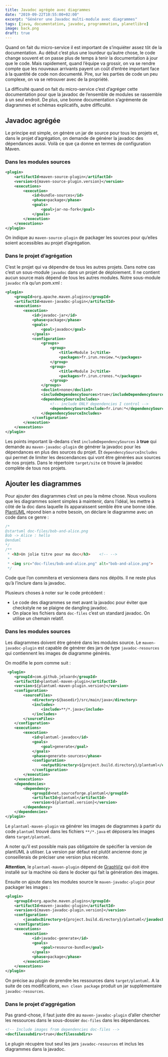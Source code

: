 ```yaml
---
title: Javadoc agrégée avec diagrammes
date: "2019-09-22T10:55:00+02:00"
excerpt: "Générer une Javadoc multi-module avec diagrammes"
tags: [java, documentation, javadoc, programmation, planetlibre]
image: back.png
draft: true
---
```


Quand on fait du micro-service il est important de s’inquiéter assez tôt de la documentation. Au début c’est plus une lourdeur qu’autre chose, le code change souvent et on passe plus de temps à tenir la documentation à jour que le code. Mais rapidement, quand l’équipe va grossir, on va se rendre compte que les nouveaux arrivants payent un coût d’entrée important face à la quantité de code non documenté. Pire, sur les parties de code un peu complexe, on va se retrouver avec de la propriété.

La difficulté quand on fait du micro-service c’est d’agréger cette documentation pour que la javadoc de l’ensemble de modules se rassemble à un seul endroit. De plus, une bonne documentation s’agrémente de diagrammes et schémas explicatifs, autre difficulté. 

## Javadoc agrégée

Le principe est simple, on génère un jar de source pour tous les projets et, dans le projet d’agrégation, on demande de générer la javadoc des dépendances aussi. Voilà ce que ça donne en termes de configuration Maven.

### Dans les modules sources

```xml
<plugin>
    <artifactId>maven-source-plugin</artifactId>
    <version>${maven-source-plugin.version}</version>
    <executions>
        <execution>
            <id>bundle-sources</id>
            <phase>package</phase>
            <goals>
                <goal>jar-no-fork</goal>
            </goals>
        </execution>
    </executions>
</plugin>

```

On indique au `maven-source-plugin` de packager les sources pour qu’elles soient accessibles au projet d’agrégation.

### Dans le projet d’agrégation

C’est le projet qui va dépendre de tous les autres projets. Dans notre cas c’est un sous-module `javadoc` dans un projet de déploiement. Il ne contient aucun source mais dépend de tous les autres modules. Notre sous-module `javadoc` n’a qu’un pom.xml :

```xml
<plugin>
    <groupId>org.apache.maven.plugins</groupId>
    <artifactId>maven-javadoc-plugin</artifactId>
    <executions>
        <execution>
            <id>javadoc-jar</id>
            <phase>package</phase>
            <goals>
                <goal>javadoc</goal>
            </goals>
            <configuration>
                <groups>
                    <group>
                        <title>Module 1</title>
                        <packages>fr.irun.review.*</packages>
                    </group>
                    <group>
                        <title>Module 2</title>
                        <packages>fr.irun.cronos.*</packages>
                    </group>
                </groups>
                <doclint>none</doclint>
                <includeDependencySources>true</includeDependencySources>
                <dependencySourceIncludes>
                    <!-- include ONLY dependencies I control -->
                    <dependencySourceInclude>fr.irun:*</dependencySourceInclude>
                </dependencySourceIncludes>
            </configuration>
        </execution>
    </executions>
</plugin>
```

Les points important là-dedans c’est `includeDependencySources` à **true** qui demande au `maven-javadoc-plugin` de générer la javadoc pour les dépendances en plus des sources du projet. Et `dependencySourceIncludes` qui permet de limiter les descendances qui vont être générées aux sources de nos projets. Dans le répertoire `target/site` ce trouve la javadoc complète de tous nos projets.

## Ajouter les diagrammes

Pour ajouter des diagrammes c’est un peu la même chose. Nous voulions que les diagrammes soient simples à maintenir, dans l’idéal, les mettre à côté de la doc dans laquelle ils apparaissent semble être une bonne idée. [PlantUML](http://plantuml.com/fr/) répond bien a notre besoin, on déclare le diagramme avec un code dans ce genre :

```java
/*
@startuml doc-files/bob-and-alice.png
Bob -> Alice : hello
@enduml
*/
/**
 * <h3>Un jolie titre pour ma doc</h3>    <!-- -->
 *
 * <img src="doc-files/bob-and-alice.png" alt="bob-and-alice.png">
 */
```

Code que l’on commitera et versionnera dans nos dépôts. Il ne reste plus qu’à l’inclure dans la javadoc.

Plusieurs choses à noter sur le code précédent :

* Le code des diagrammes se met avant la javadoc pour éviter que checkstyle ne se plaigne de dangling javadoc.
* On place les fichiers dans `doc-files` c’est un standard javadoc. On utilise un chemain relatif.

### Dans les modules sources

Les diagrammes doivent être généré dans les modules source. Le `maven-javadoc-plugin` est capable de générer des jars de type `javadoc-resources` qui contiennent les images de diagramme générés.

On modifie le pom comme suit :

```xml
 <plugin>
    <groupId>com.github.jeluard</groupId>
    <artifactId>plantuml-maven-plugin</artifactId>
    <version>${plantuml-maven-plugin.version}</version>
    <configuration>
        <sourceFiles>
            <directory>${basedir}/src/main/java</directory>
            <includes>
                <include>**/*.java</include>
            </includes>
        </sourceFiles>
    </configuration>
    <executions>
        <execution>
            <id>plantuml-javadoc</id>
            <goals>
                <goal>generate</goal>
            </goals>
            <phase>generate-sources</phase>
            <configuration>
                <outputDirectory>${project.build.directory}/plantuml</outputDirectory>
            </configuration>
        </execution>
    </executions>
    <dependencies>
        <dependency>
            <groupId>net.sourceforge.plantuml</groupId>
            <artifactId>plantuml</artifactId>
            <version>${plantuml.version}</version>
        </dependency>
    </dependencies>
</plugin>
```

Le `plantuml-maven-plugin` va générer les images de diagrammes à partir du code  `plantuml` trouvé dans les fichiers `**/*.java` et déposera les images dans `target/plantuml`. 

A noter qu’il est possible mais pas obligatoire de spécifier la version de plantUML à utiliser. La version par défaut est plutôt ancienne donc je conseillerais de préciser une version plus récente.

**Attention**, le `plantuml-maven-plugin` dépend de [GraphViz](https://www.graphviz.org/) qui doit être installé sur la machine où dans le docker qui fait la génération des images.

Ensuite on ajoute dans les modules source le `maven-javadoc-plugin` pour packager les images :

```xml
<plugin>
    <groupId>org.apache.maven.plugins</groupId>
    <artifactId>maven-javadoc-plugin</artifactId>
    <version>${maven-javadoc-plugin.version}</version>
    <configuration>
        <javadocDirectory>${project.build.directory}/plantuml</javadocDirectory>
    </configuration>
    <executions>
        <execution>
            <id>javadoc-generate</id>
            <goals>
                <goal>resource-bundle</goal>
            </goals>
            <phase>package</phase>
        </execution>
    </executions>
</plugin>
```

On précise au plugin de prendre les ressources dans `target/plantuml`. A la suite de ces modifications, `mvn clean package` produit un jar supplémentaire `javadoc-resources`.

### Dans le projet d’aggrégation

Pas grand-chose, il faut juste dire au `maven-javadoc-plugin` d’aller chercher les ressources dans le sous-dossier `doc-files` dans les dépendances.

```xml
<!-- Include images from dependencies doc-files -->
<docfilessubdirs>true</docfilessubdirs>
```
Le plugin récupère tout seul les jars `javadoc-resources` et inclus les diagrammes dans la javadoc. 
